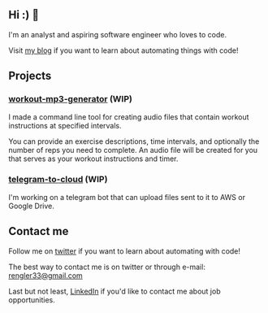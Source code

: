 ## Hi :) 👋

I'm an analyst and aspiring software engineer who loves to code.

Visit [my blog](https://www.rkengler.com) if you want to learn about automating things with code!

## Projects

### [workout-mp3-generator](https://github.com/rengler33/workout-mp3-generator) (WIP)

I made a command line tool for creating audio files that contain workout instructions at specified intervals. 

You can provide an exercise descriptions, time intervals, and optionally the number of reps you need to complete. An audio file will be created for you that serves as your workout instructions and timer.


### [telegram-to-cloud](https://github.com/rengler33/telegram-to-cloud) (WIP)

I'm working on a telegram bot that can upload files sent to it to AWS or Google Drive.

## Contact me

Follow me on [twitter](https://www.twitter.com/rengler33) if you want to learn about automating with code!

The best way to contact me is on twitter or through e-mail: rengler33@gmail.com

Last but not least, [LinkedIn](https://www.linkedin.com/in/rengler33/) if you'd like to contact me about job opportunities.
